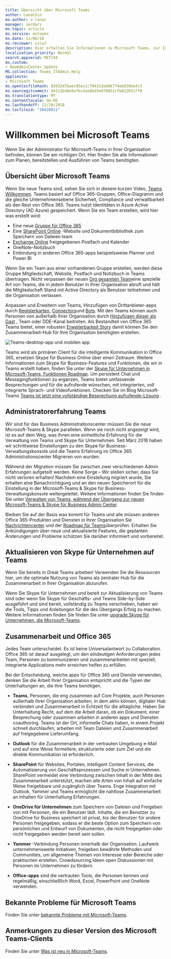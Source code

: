 ```yaml
---
title: Übersicht über Microsoft Teams
author: LanaChin
ms.author: v-lanac
manager: serdars
ms.topic: article
ms.service: msteams
ms.date: 11/06/18
ms.reviewer: LolaJ
description: Hier erhalten Sie Informationen zu Microsoft Teams, zur Infrastruktur und zur Verwendung von Teams mit Office 365.
localization_priority: Normal
search.appverid: MET150
ms.custom:
- NewAdminCenter_Update
MS.collection: Teams_ITAdmin_Help
appliesto:
- Microsoft Teams
ms.openlocfilehash: 82933d7baec05ec1c704152e606774eb0396e4c3
ms.sourcegitcommit: d4113b46e9afbc4ae6bd3e870851cfb822031ff0
ms.translationtype: MT
ms.contentlocale: de-DE
ms.lasthandoff: 11/20/2018
ms.locfileid: "26620011"
---
```

# <a name="welcome-to-microsoft-teams"></a>Willkommen bei Microsoft Teams

Wenn Sie der Administrator für Microsoft-Teams in Ihrer Organisation befinden, können Sie am richtigen Ort. Hier finden Sie alle Informationen zum Planen, bereitstellen und Ausführen von Teams benötigten.  

## <a name="overview-of-teams"></a>Übersicht über Microsoft Teams

Wenn Sie neue Teams sind, sehen Sie sich in diesem kurzen Video, [Teams Willkommen](https://support.office.com/article/video-welcome-to-microsoft-teams-b98d533f-118e-4bae-bf44-3df2470c2b12?wt.mc_id=otc_microsoft_teams). Teams basiert auf Office 365-Gruppen, Office-Diagramm und die gleiche Unternehmensebene Sicherheit, Compliance und verwaltbarkeit als den Rest von Office 365. Teams nutzt Identitäten in Azure Active Directory (AD Azure) gespeichert. Wenn Sie ein Team erstellen, wird hier was erstellt wird:
- Eine neue [Gruppe für Office 365](office-365-groups.md)
- Eine [SharePoint Online](sharepoint-onedrive-interact.md) -Website und Dokumentbibliothek zum Speichern von Dateien team
- [Exchange Online](exchange-teams-interact.md) freigegebenen Postfach und Kalender
- OneNote-Notizbuch
- Einbindung in anderen Office 365-apps beispielsweise Planner und Power BI

Wenn Sie ein Team aus einer vorhandenen Gruppe erstellen, werden diese Gruppe Mitgliedschaft, Website, Postfach und Notizbuch in Teams übertragen. Nicht verpassen der neuen [Org gesamten Team](create-an-org-wide-team.md)eine spezielle Art von Teams, die in jedem Benutzer in Ihrer Organisation abruft und hält die Mitgliedschaft Stand mit Active Directory als Benutzer teilnehmen und die Organisation verlassen. 

Anpassen und Erweitern von Teams, Hinzufügen von Drittanbieter-apps durch [Registerkarten](built-in-custom-tabs.md), [Connectors](office-365-custom-connectors.md)und [Bots](add-bots.md). Mit den Teams können auch Personen von außerhalb Ihrer Organisation durch [Hinzufügen dieser als Gast](guest-access.md) , Team oder DDE-Kanal beitreten. Als Bestandteil von Office 365 Teams bietet, einer robusten [Erweiterbarkeit Story](https://docs.microsoft.com/en-us/microsoftteams/platform) damit können Sie den Zusammenarbeit-Hub für Ihre Organisation benötigten erstellen. 

![Teams-desktop-app und mobilen app](media/teams-overview-hub.png)

Teams wird als primären Client für die intelligente Kommunikation in Office 365, ersetzen Skype für Business Online über einen Zeitraum. Weitere Informationen zum Skype für Business-Features und Funktionen, die wir in Teams erstellt haben, finden Sie unter der [Skype für Unternehmen in Microsoft-Teams, Funktionen Roadmap](http://aka.ms/skype2teamsroadmap). Um persistent Chat und Messagingfunktionen zu ergänzen, Teams bietet umfassende Besprechungen und für die aufrufende wünschen, mit integrierten, voll integrierte Sprach- und Videofunktionen. Checken Sie im Blog Microsoft-Teams [Teams ist jetzt eine vollständige Besprechung aufrufende-Lösung](https://techcommunity.microsoft.com/t5/Microsoft-Teams-Blog/Microsoft-Teams-is-now-a-complete-meeting-and-calling-solution/ba-p/236042) .

## <a name="teams-admin-experience"></a>Administratorerfahrung Teams

Wir sind für das Business Administrationscenter müssen Sie die neue Microsoft-Teams & Skype parallelen. Wenn sie noch nicht angezeigt wird, ist es auf dem Weg, was Ihnen eine einheitliche Erfahrung für die Verwaltung von Teams und Skype für Unternehmen. Seit März 2018 haben wir schrittweise Einstellungen zu den Skype für Business-Verwaltungskonsole und die Teams Erfahrung im Office 365 Administrationscenter Migrieren von wurden. 

Während der Migration müssen Sie zwischen zwei verschiedenen Admin Erfahrungen aufgeteilt werden. Keine Sorge – Wir stellen sicher, dass Sie nicht verloren erhalten! Nachdem eine Einstellung migriert wurde, Sie erhalten eine Benachrichtigung und an den neuen Speicherort für die Einstellung in der Microsoft-Teams & Skype für Business-Verwaltungskonsole weitergeleitet. Weitere Informationen finden Sie finden Sie unter [Verwalten von Teams, während der Übergang zur neuen Microsoft-Teams & Skype für Business Admin Center](manage-teams-skypeforbusiness-admin-center.md). 

Bleiben Sie auf der Basis was kommt für Teams und alle müssen anderen Office 365-Produkten und Diensten in Ihrer Organisation Sie [Nachrichtencenter](https://admin.microsoft.com/AdminPortal/Home#/MessageCenter) und der [Roadmap für Teams](https://www.microsoft.com/microsoft-365/roadmap?rtc=1%26filters=Microsoft%20Teams%26searchterms=microsoft%2Cteams)überprüfen. Erhalten Sie Ankündigungen über neue und aktualisierte Features, die geplanten Änderungen und Probleme schützen Sie darüber informiert und vorbereitet. 

## <a name="upgrade-from-skype-for-business-to-teams"></a>Aktualisieren von Skype für Unternehmen auf Teams
Wenn Sie bereits in Great Teams arbeiten! Verwenden Sie die Ressourcen hier, um die optimale Nutzung von Teams als zentraler Hub für die Zusammenarbeit in Ihrer Organisation abzurufen. 

Wenn Sie Skype für Unternehmen und bereit zur Aktualisierung von Teams sind oder wenn Sie Skype für Geschäfts- und Teams Side-by-Side ausgeführt und sind bereit, vollständig zu Teams verschieben, haben wir die Tools, Tipps und Anleitungen für die des Übergangs Erfolg zu machen. Weitere Informationen finden Sie finden Sie unter [upgrade Skype für Unternehmen, die Microsoft-Teams](journey-skypeforbusiness-teams.md).

## <a name="teamwork-and-office-365"></a>Zusammenarbeit und Office 365
Jedes Team unterscheidet. Es ist keine Universalantwort zu Collaboration. Office 365 ist darauf ausgelegt, um den eindeutigen Anforderungen jedes Team, Personen zu kommunizieren und zusammenarbeiten mit speziell, integrierte Applications mehr erreichen helfen zu erfüllen. 

Bei der Entscheidung, welche apps für Office 365 und Dienste verwenden, denken Sie die Arbeit Ihrer Organisation entspricht und die Typen der Unterhaltungen an, die Ihre Teams benötigen. 

- **Teams**, Personen, die eng zusammen auf Core Projekte, auch Personen außerhalb Ihrer Organisation arbeiten, in dem aktiv können, digitaler Hub verbinden und Zusammenarbeit in Echtzeit für die alltägliche. Haben Sie Unterhaltung Recht, auf dem die Arbeit daran, ob ein Dokument, einer Besprechung oder zusammen arbeiten in anderen apps und Diensten coauthoring. Teams ist der Ort, informelle Chats haben, in einem Projekt schnell durchlaufen, arbeiten mit Team Dateien und Zusammenarbeit auf freigegebene Lieferumfang. 

- **Outlook** für die Zusammenarbeit in der vertrauten Umgebung e-Mail und auf eine Weise formellere, strukturierte oder zum Ziel und die direkte Kommunikation ist erforderlich. 

- **SharePoint** für Websites, Portalen, intelligent Content Services, die Automatisierung von Geschäftsprozessen und Suche in Unternehmen. SharePoint vermeidet eine Verbindung zwischen Inhalt in der Mitte des Zusammenarbeit unterstützt, machen alle Arten von Inhalt auf einfache Weise freigebbare und zugänglich über Teams. Enge Integration mit Outlook, Yammer und Teams ermöglicht die nahtlose Zusammenarbeit an Inhalten für Unterhaltung Erfahrungen.   

- **OneDrive für Unternehmen** zum Speichern von Dateien und Freigeben von mit Personen, die ein Benutzer lädt. Inhalte, die ein Benutzer zu OneDrive for Business speichert ist privat, bis der Benutzer für andere Personen freigegeben, sodass er die beste Option zum Speichern von persönlichen und Entwurf von Dokumenten, die nicht freigegeben oder nicht freigegeben werden bereit sein sollen.

- **Yammer** -Verbindung Personen innerhalb der Organisation. Laufwerk unternehmensweite Initiativen, freigeben bewährte Methoden und Communities, um allgemeine Themen von Interesse oder Bereiche oder praktischen erstellen. Crowdsourcing Ideen open Diskussionen mit Personen im Unternehmen zu fördern.

- **Office-apps** sind die vertrauten Tools, die Personen kennen und regelmäßig, einschließlich Word, Excel, PowerPoint und OneNote verwenden. 

## <a name="teams-known-issues"></a>Bekannte Probleme für Microsoft Teams

Finden Sie unter [bekannte Probleme mit Microsoft-Teams](Known-issues.md).

## <a name="teams-client-release-notes"></a>Anmerkungen zu dieser Version des Microsoft Teams-Clients

Finden Sie unter [Was ist neu in Microsoft-Teams](https://support.office.com/article/what-s-new-in-microsoft-teams-d7092a6d-c896-424c-b362-a472d5f105de).

